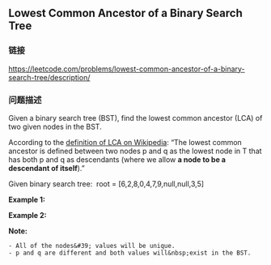 ## Lowest Common Ancestor of a Binary Search Tree  
### 链接  
https://leetcode.com/problems/lowest-common-ancestor-of-a-binary-search-tree/description/  
### 问题描述
Given a binary search tree (BST), find the lowest common ancestor (LCA) of two given nodes in the BST.

According to the [definition of LCA on Wikipedia](https://en.wikipedia.org/wiki/Lowest_common_ancestor): &ldquo;The lowest common ancestor is defined between two nodes p and q&nbsp;as the lowest node in T that has both p and q&nbsp;as descendants (where we allow **a node to be a descendant of itself**).&rdquo;

Given binary search tree:&nbsp; root =&nbsp;[6,2,8,0,4,7,9,null,null,3,5]

**Example 1:**

**Example 2:**

**Note:**

	- All of the nodes&#39; values will be unique.
	- p and q are different and both values will&nbsp;exist in the BST.
